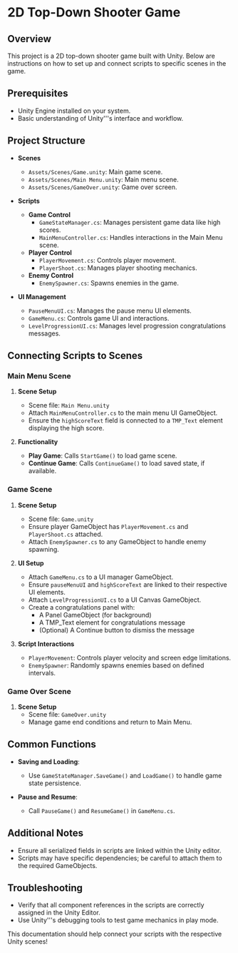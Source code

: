 # 2D Top-Down Shooter Game

## Overview

This project is a 2D top-down shooter game built with Unity. Below are instructions on how to set up and connect scripts to specific scenes in the game.

## Prerequisites

- Unity Engine installed on your system.
- Basic understanding of Unity'''s interface and workflow.

## Project Structure

- **Scenes**
  - `Assets/Scenes/Game.unity`: Main game scene.
  - `Assets/Scenes/Main Menu.unity`: Main menu scene.
  - `Assets/Scenes/GameOver.unity`: Game over screen.

- **Scripts**
  - **Game Control**
    - `GameStateManager.cs`: Manages persistent game data like high scores.
    - `MainMenuController.cs`: Handles interactions in the Main Menu scene.
  - **Player Control**
    - `PlayerMovement.cs`: Controls player movement.
    - `PlayerShoot.cs`: Manages player shooting mechanics.
  - **Enemy Control**
    - `EnemySpawner.cs`: Spawns enemies in the game.
- **UI Management**
    - `PauseMenuUI.cs`: Manages the pause menu UI elements.
    - `GameMenu.cs`: Controls game UI and interactions.
    - `LevelProgressionUI.cs`: Manages level progression congratulations messages.

## Connecting Scripts to Scenes

### Main Menu Scene

1. **Scene Setup**
   - Scene file: `Main Menu.unity`
   - Attach `MainMenuController.cs` to the main menu UI GameObject.
   - Ensure the `highScoreText` field is connected to a `TMP_Text` element displaying the high score.

2. **Functionality**
   - **Play Game**: Calls `StartGame()` to load game scene.
   - **Continue Game**: Calls `ContinueGame()` to load saved state, if available.

### Game Scene

1. **Scene Setup**
   - Scene file: `Game.unity`
   - Ensure player GameObject has `PlayerMovement.cs` and `PlayerShoot.cs` attached.
   - Attach `EnemySpawner.cs` to any GameObject to handle enemy spawning.

2. **UI Setup**
   - Attach `GameMenu.cs` to a UI manager GameObject.
   - Ensure `pauseMenuUI` and `highScoreText` are linked to their respective UI elements.
   - Attach `LevelProgressionUI.cs` to a UI Canvas GameObject.
   - Create a congratulations panel with:
     - A Panel GameObject (for background)
     - A TMP_Text element for congratulations message
     - (Optional) A Continue button to dismiss the message

3. **Script Interactions**
   - `PlayerMovement`: Controls player velocity and screen edge limitations.
   - `EnemySpawner`: Randomly spawns enemies based on defined intervals.

### Game Over Scene

1. **Scene Setup**
   - Scene file: `GameOver.unity`
   - Manage game end conditions and return to Main Menu.

## Common Functions

- **Saving and Loading**: 
  - Use `GameStateManager.SaveGame()` and `LoadGame()` to handle game state persistence.
  
- **Pause and Resume**: 
  - Call `PauseGame()` and `ResumeGame()` in `GameMenu.cs`.

## Additional Notes

- Ensure all serialized fields in scripts are linked within the Unity editor.
- Scripts may have specific dependencies; be careful to attach them to the required GameObjects.

## Troubleshooting

- Verify that all component references in the scripts are correctly assigned in the Unity Editor.
- Use Unity'''s debugging tools to test game mechanics in play mode.

This documentation should help connect your scripts with the respective Unity scenes!

